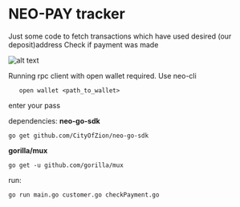 # NEO-PAY tracker
Just some code to fetch transactions which have used desired (our deposit)address
Check if payment was made

![alt text](https://i.imgur.com/wqAKLIe.png "Kartinochka")

Running rpc client with open wallet required. Use neo-cli
```dotnet neo-cli.dll /rpc
   open wallet <path_to_wallet>
```  
enter your pass

dependencies: 
**neo-go-sdk**
```
go get github.com/CityOfZion/neo-go-sdk
```
**gorilla/mux**
```
go get -u github.com/gorilla/mux
```

run:
```
go run main.go customer.go checkPayment.go
```
